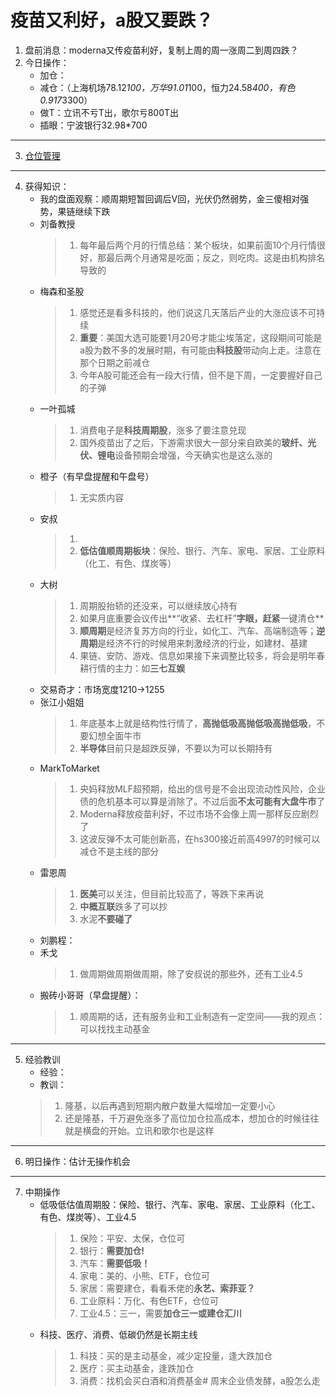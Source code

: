 # 疫苗又利好，a股又要跌？
1. 盘前消息：moderna又传疫苗利好，复制上周的周一涨周二到周四跌？
2. 今日操作：
    - 加仓：
    - 减仓：（上海机场78.12*100，万华91.01*100，恒力24.58*400，有色0.917*3300）
    - 做T：立讯不亏T出，歌尔亏800T出
    - 插眼：宁波银行32.98*700

***

3. [仓位管理](https://kdocs.cn/l/cmJAYer3tasI)
 
***

4. 获得知识：
    - 我的盘面观察：顺周期短暂回调后V回，光伏仍然弱势，金三傻相对强势，果链继续下跌
    - 刘备教授
        > 1. 每年最后两个月的行情总结：某个板块，如果前面10个月行情很好，那最后两个月通常是吃面；反之，则吃肉。这是由机构排名导致的
    - 梅森和圣股
        > 1. 感觉还是看多科技的，他们说这几天落后产业的大涨应该不可持续
        > 2. **重要**：美国大选可能要1月20号才能尘埃落定，这段期间可能是a股为数不多的发展时期，有可能由**科技股**带动向上走。注意在那个日期之前减仓
        > 3. 今年A股可能还会有一段大行情，但不是下周，一定要握好自己的子弹
    - 一叶孤城
        > 1. 消费电子是**科技周期股**，涨多了要注意兑现
        > 2. 国外疫苗出了之后，下游需求很大一部分来自欧美的**玻纤、光伏、锂电**设备预期会增强，今天确实也是这么涨的
    - 橙子（有早盘提醒和午盘号）
        > 1. 无实质内容
    - 安叔
        > 1. 
        > 2. **低估值顺周期板块**：保险、银行、汽车、家电、家居、工业原料（化工、有色、煤炭等）
    - 大树
        > 1. 周期股抬轿的还没来，可以继续放心持有
        > 2. 如果月底重要会议传出**“收紧、去杠杆”**字眼，赶紧**一键清仓**
        > 3. **顺周期**是经济复苏方向的行业，如化工、汽车、高端制造等；**逆周期**是经济不行的时候用来刺激经济的行业，如建材、基建
        > 4. 果链、安防、游戏、信息如果接下来调整比较多，将会是明年春耕行情的主力：如**三七互娱**
    - 交易奇才：市场宽度1210->1255
    - 张江小姐姐
        > 1. 年底基本上就是结构性行情了，**高抛低吸高抛低吸高抛低吸**，不要幻想全面牛市
        > 2. **半导体**目前只是超跌反弹，不要以为可以长期持有
    - MarkToMarket
        > 1. 央妈释放MLF超预期，给出的信号是不会出现流动性风险，企业债的危机基本可以算是消除了。不过后面**不太可能有大盘牛市**了
        > 2. Moderna释放疫苗利好，不过市场不会像上周一那样反应剧烈了
        > 3. 这波反弹不太可能创新高，在hs300接近前高4997的时候可以减仓不是主线的部分
    - 雷恩周
        > 1. **医美**可以关注，但目前比较高了，等跌下来再说
        > 2. **中概互联**跌多了可以抄
        > 3. 水泥**不要碰了**
    - 刘鹏程：
    - 禾戈
        > 1. 做周期做周期做周期，除了安叔说的那些外，还有工业4.5
    - 搬砖小哥哥（早盘提醒）： 
        > 1. 顺周期的话，还有服务业和工业制造有一定空间——我的观点：可以找找主动基金
        
***

5. 经验教训
    - 经验：
    - 教训：
    > 1. 隆基，以后再遇到短期内散户数量大幅增加一定要小心
    > 2. 还是隆基，千万避免涨多了高位加仓拉高成本，想加仓的时候往往就是横盘的开始。立讯和歌尔也是这样

***

6. 明日操作：估计无操作机会

***

7. 中期操作
    - 低吸低估值周期股：保险、银行、汽车、家电、家居、工业原料（化工、有色、煤炭等）、工业4.5
        > 1. 保险：平安、太保，仓位可
        > 2. 银行：**需要加仓!**
        > 3. 汽车：**需要低吸！**
        > 4. 家电：美的、小熊、ETF，仓位可
        > 5. 家居：需要建仓，看看禾佬的**永艺、索菲亚？**
        > 6. 工业原料：万化、有色ETF，仓位可
        > 7. 工业4.5：三一，需要**加仓三一或建仓汇川**
    - 科技、医疗、消费、低碳仍然是长期主线
        > 1. 科技：买的是主动基金，减少定投量，逢大跌加仓
        > 2. 医疗：买主动基金，逢跌加仓
        > 3. 消费：找机会买白酒和消费基金# 周末企业债发酵，a股怎么走
